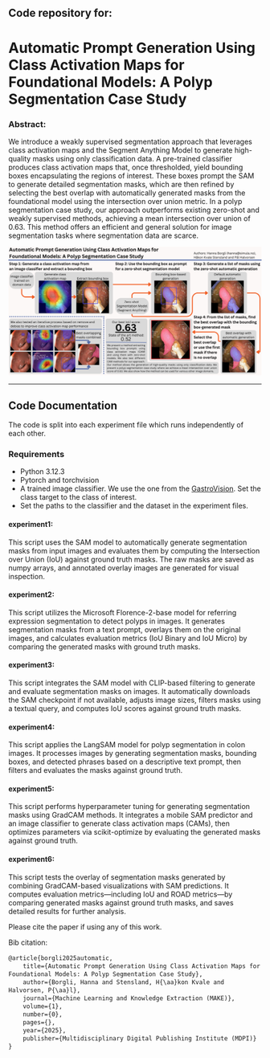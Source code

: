 ## Code repository for:
# Automatic Prompt Generation Using Class Activation Maps for Foundational Models: A Polyp Segmentation Case Study

### Abstract:
We introduce a weakly supervised segmentation approach that leverages class activation maps and the Segment Anything Model to generate high-quality masks using only classification data. A pre-trained classifier produces class activation maps that, once thresholded, yield bounding boxes encapsulating the regions of interest. These boxes prompt the SAM to generate detailed segmentation masks, which are then refined by selecting the best overlap with automatically generated masks from the foundational model using the intersection over union metric. In a polyp segmentation case study, our approach outperforms existing zero-shot and weakly supervised methods, achieving a mean intersection over union of 0.63. This method offers an efficient and general solution for image segmentation tasks where segmentation data are scarce.

<img src="mdpi_make_promo.png">

---

##  Code Documentation
The code is split into each experiment file which runs independently of each other.

### Requirements
- Python 3.12.3
- Pytorch and torchvision
- A trained image classifier. We use the one from the [GastroVision](https://github.com/DebeshJha/GastroVision). Set the class target to the class of interest.
- Set the paths to the classifier and the dataset in the experiment files.

#### experiment1: 
This script uses the SAM model to automatically generate segmentation masks from input images and evaluates them by computing the Intersection over Union (IoU) against ground truth masks. The raw masks are saved as numpy arrays, and annotated overlay images are generated for visual inspection.

#### experiment2:
This script utilizes the Microsoft Florence-2-base model for referring expression segmentation to detect polyps in images. It generates segmentation masks from a text prompt, overlays them on the original images, and calculates evaluation metrics (IoU Binary and IoU Micro) by comparing the generated masks with ground truth masks.

#### experiment3:
This script integrates the SAM model with CLIP-based filtering to generate and evaluate segmentation masks on images. It automatically downloads the SAM checkpoint if not available, adjusts image sizes, filters masks using a textual query, and computes IoU scores against ground truth masks.

#### experiment4:
This script applies the LangSAM model for polyp segmentation in colon images. It processes images by generating segmentation masks, bounding boxes, and detected phrases based on a descriptive text prompt, then filters and evaluates the masks against ground truth.

#### experiment5:
This script performs hyperparameter tuning for generating segmentation masks using GradCAM methods. It integrates a mobile SAM predictor and an image classifier to generate class activation maps (CAMs), then optimizes parameters via scikit-optimize by evaluating the generated masks against ground truth.

#### experiment6:
This script tests the overlay of segmentation masks generated by combining GradCAM-based visualizations with SAM predictions. It computes evaluation metrics—including IoU and ROAD metrics—by comparing generated masks against ground truth masks, and saves detailed results for further analysis.


Please cite the paper if using any of this work.

Bib citation:
```
@article{borgli2025automatic,
    title={Automatic Prompt Generation Using Class Activation Maps for Foundational Models: A Polyp Segmentation Case Study},
    author={Borgli, Hanna and Stensland, H{\aa}kon Kvale and Halvorsen, P{\aa}l},
    journal={Machine Learning and Knowledge Extraction (MAKE)},
    volume={1},
    number={0},
    pages={},
    year={2025},
    publisher={Multidisciplinary Digital Publishing Institute (MDPI)}
}
```
